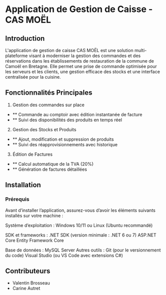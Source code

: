 # Application de Gestion de Caisse - CAS MOËL

## Introduction

L'application de gestion de caisse CAS MOËL est une solution multi-plateforme visant à moderniser la gestion des commandes et des réservations dans les établissements de restauration de la commune de Camoël en Bretagne. Elle permet une prise de commande optimisée pour les serveurs et les clients, une gestion efficace des stocks et une interface centralisée pour la cuisine.

## Fonctionnalités Principales

1. Gestion des commandes sur place

- ** Commande au comptoir avec édition instantanée de facture
- ** Suivi des disponibilités des produits en temps réel

2. Gestion des Stocks et Produits
   
- ** Ajout, modification et suppression de produits
- ** Suivi des réapprovisionnements avec historique

3. Édition de Factures

- ** Calcul automatique de la TVA (20%)
- ** Génération de factures détaillées

## Installation

### Prérequis

Avant d’installer l’application, assurez-vous d’avoir les éléments suivants installés sur votre machine :

  Système d’exploitation : 
Windows 10/11 ou Linux (Ubuntu recommandé)

  SDK et frameworks : 
.NET SDK (version minimale : .NET 6 ou 7)
ASP.NET Core
Entity Framework Core

  Base de données :
MySQL Server 
  Autres outils :
Git (pour le versionnement du code)
Visual Studio (ou VS Code avec extensions C#)


## Contributeurs

- Valentin Brosseau
- Carine Autret
